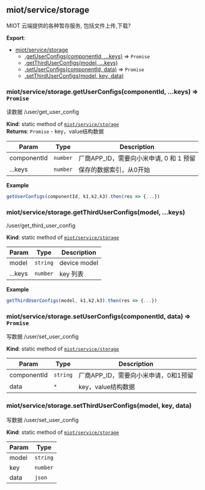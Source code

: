 <a name="module_miot/service/storage"></a>

## miot/service/storage
MIOT 云端提供的各种暂存服务, 包括文件上传,下载?

**Export**:   

* [miot/service/storage](#module_miot/service/storage)
    * [.getUserConfigs(componentId, ...keys)](#module_miot/service/storage.getUserConfigs) ⇒ <code>Promise</code>
    * [.getThirdUserConfigs(model, ...keys)](#module_miot/service/storage.getThirdUserConfigs)
    * [.setUserConfigs(componentId, data)](#module_miot/service/storage.setUserConfigs) ⇒ <code>Promise</code>
    * [.setThirdUserConfigs(model, key, data)](#module_miot/service/storage.setThirdUserConfigs)

<a name="module_miot/service/storage.getUserConfigs"></a>

### miot/service/storage.getUserConfigs(componentId, ...keys) ⇒ <code>Promise</code>
读数据 /user/get_user_config

**Kind**: static method of [<code>miot/service/storage</code>](#module_miot/service/storage)  
**Returns**: <code>Promise</code> - key，value结构数据  

| Param | Type | Description |
| --- | --- | --- |
| componentId | <code>number</code> | 厂商APP_ID，需要向小米申请, 0 和 1 预留 |
| ...keys | <code>number</code> | 保存的数据索引，从0开始 |

**Example**  
```js
getUserConfigs(componentId, k1,k2,k3).then(res => {...})
```
<a name="module_miot/service/storage.getThirdUserConfigs"></a>

### miot/service/storage.getThirdUserConfigs(model, ...keys)
/user/get_third_user_config

**Kind**: static method of [<code>miot/service/storage</code>](#module_miot/service/storage)  

| Param | Type | Description |
| --- | --- | --- |
| model | <code>string</code> | device model |
| ...keys | <code>number</code> | key 列表 |

**Example**  
```js
getThirdUserConfigs(model, k1,k2,k3).then(res => {...})
```
<a name="module_miot/service/storage.setUserConfigs"></a>

### miot/service/storage.setUserConfigs(componentId, data) ⇒ <code>Promise</code>
写数据 /user/set_user_config

**Kind**: static method of [<code>miot/service/storage</code>](#module_miot/service/storage)  

| Param | Type | Description |
| --- | --- | --- |
| componentId | <code>string</code> | 厂商APP_ID，需要向小米申请，0和1预留 |
| data | <code>\*</code> | key，value结构数据 |

<a name="module_miot/service/storage.setThirdUserConfigs"></a>

### miot/service/storage.setThirdUserConfigs(model, key, data)
写数据 /user/set_user_config

**Kind**: static method of [<code>miot/service/storage</code>](#module_miot/service/storage)  

| Param | Type |
| --- | --- |
| model | <code>string</code> | 
| key | <code>number</code> | 
| data | <code>json</code> | 

